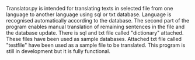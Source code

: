 Translator.py is intended for translating texts in selected file
from one language to another language using sql or txt database.
Language is recognised automatically according to the database.
The second part of the program enables manual translation of remaining
sentences in the file and the database update. There is sql and txt file
called "dictionary" attached. These files have been used as sample databases.
Attached txt file called "testfile" have been used as a sample file to be translated.
This program is still in development but it is fully functional.
